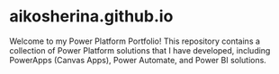 # aikosherina.github.io

Welcome to my Power Platform Portfolio! This repository contains a collection of Power Platform solutions that I have developed, including PowerApps (Canvas Apps), Power Automate, and Power BI solutions.
